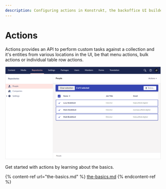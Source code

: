 ```yaml
---
description: Configuring actions in Konstrukt, the backoffice UI builder for Umbraco.
---
```


# Actions

Actions provides an API to perform custom tasks against a collection and it's entities from various locations in the UI, be that menu actions, bulk actions or individual table row actions.

![Bulk Actions UI](../images/bulk_actions.png)

Get started with actions by learning about the basics.

{% content-ref url="the-basics.md" %}
[the-basics.md](the-basics.md)
{% endcontent-ref %}